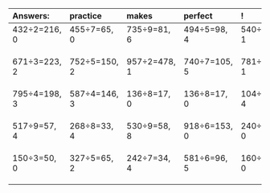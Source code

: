 | Answers: | practice | makes | perfect | ! |
| :--- | :--- | :--- | :--- | :--- |
| 432÷2=216, 0 | 455÷7=65, 0 | 735÷9=81, 6 | 494÷5=98, 4 | 540÷7=77, 1 | 
|   |   |   |   |   | 
|   |   |   |   |   | 
|   |   |   |   |   | 
| 671÷3=223, 2 | 752÷5=150, 2 | 957÷2=478, 1 | 740÷7=105, 5 | 781÷4=195, 1 | 
|   |   |   |   |   | 
|   |   |   |   |   | 
|   |   |   |   |   | 
| 795÷4=198, 3 | 587÷4=146, 3 | 136÷8=17, 0 | 136÷8=17, 0 | 104÷5=20, 4 | 
|   |   |   |   |   | 
|   |   |   |   |   | 
|   |   |   |   |   | 
| 517÷9=57, 4 | 268÷8=33, 4 | 530÷9=58, 8 | 918÷6=153, 0 | 240÷2=120, 0 | 
|   |   |   |   |   | 
|   |   |   |   |   | 
|   |   |   |   |   | 
| 150÷3=50, 0 | 327÷5=65, 2 | 242÷7=34, 4 | 581÷6=96, 5 | 160÷4=40, 0 | 
|   |   |   |   |   | 
|   |   |   |   |   | 
|   |   |   |   |   | 
